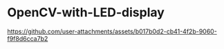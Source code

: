 # OpenCV-with-LED-display



https://github.com/user-attachments/assets/b017b0d2-cb41-4f2b-9060-f9f8d6cca7b2

